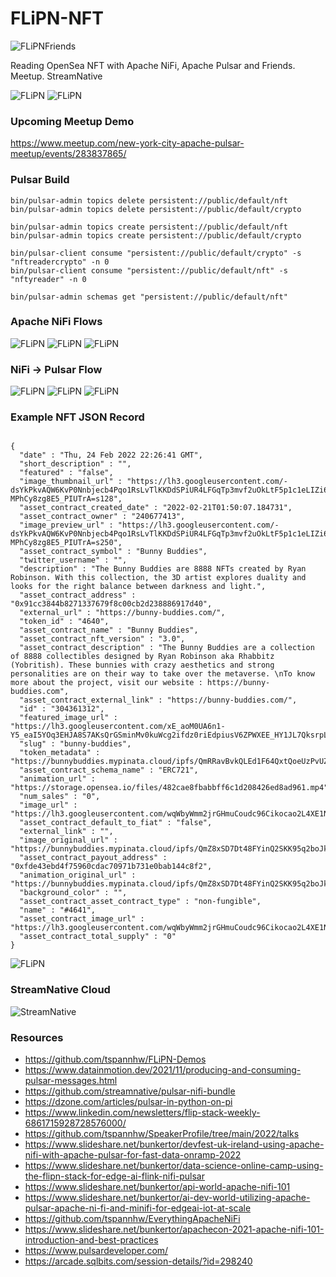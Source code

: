# FLiPN-NFT

![FLiPNFriends](https://github.com/tspannhw/FLiPN-NFT/raw/main/PulsarNiFiFriends.png)

Reading OpenSea NFT with Apache NiFi, Apache Pulsar and Friends.   Meetup.  StreamNative

![FLiPN](https://github.com/tspannhw/FLiPN-NFT/raw/main/FLiPNNFT1.png)
![FLiPN](https://github.com/tspannhw/FLiPN-NFT/raw/main/FLiPNNFT2.png)

### Upcoming Meetup Demo

https://www.meetup.com/new-york-city-apache-pulsar-meetup/events/283837865/

### Pulsar Build

````
bin/pulsar-admin topics delete persistent://public/default/nft
bin/pulsar-admin topics delete persistent://public/default/crypto

bin/pulsar-admin topics create persistent://public/default/nft
bin/pulsar-admin topics create persistent://public/default/crypto

bin/pulsar-client consume "persistent://public/default/crypto" -s "nftreadercrypto" -n 0
bin/pulsar-client consume "persistent://public/default/nft" -s "nftyreader" -n 0

bin/pulsar-admin schemas get "persistent://public/default/nft"
````

### Apache NiFi Flows

![FLiPN](https://github.com/tspannhw/FLiPN-NFT/raw/main/NiFiFlow1.jpg)
![FLiPN](https://github.com/tspannhw/FLiPN-NFT/raw/main/nififlow2.jpg)
![FLiPN](https://github.com/tspannhw/FLiPN-NFT/raw/main/NiFiFlow3.jpg)

### NiFi -> Pulsar Flow

![FLiPN](https://github.com/tspannhw/FLiPN-NFT/raw/main/PublishPulsarRecord.jpg)
![FLiPN](https://github.com/tspannhw/FLiPN-NFT/raw/main/PulsarClientOauthAuthService.jpg)
![FLiPN](https://github.com/tspannhw/FLiPN-NFT/raw/main/StandardPulsarClientService.jpg)

### Example NFT JSON Record

````

{
  "date" : "Thu, 24 Feb 2022 22:26:41 GMT",
  "short_description" : "",
  "featured" : "false",
  "image_thumbnail_url" : "https://lh3.googleusercontent.com/-dsYkPkvAQW6KvP0Nnbjecb4Pqo1RsLvTlKKDdSPiUR4LFGqTp3mvf2uOkLtF5p1c1eLIZi6S6WhqvOX4dY-MPhCy8zg8E5_PIUTrA=s128",
  "asset_contract_created_date" : "2022-02-21T01:50:07.184731",
  "asset_contract_owner" : "240677413",
  "image_preview_url" : "https://lh3.googleusercontent.com/-dsYkPkvAQW6KvP0Nnbjecb4Pqo1RsLvTlKKDdSPiUR4LFGqTp3mvf2uOkLtF5p1c1eLIZi6S6WhqvOX4dY-MPhCy8zg8E5_PIUTrA=s250",
  "asset_contract_symbol" : "Bunny Buddies",
  "twitter_username" : "",
  "description" : "The Bunny Buddies are 8888 NFTs created by Ryan Robinson. With this collection, the 3D artist explores duality and looks for the right balance between darkness and light.",
  "asset_contract_address" : "0x91cc3844b8271337679f8c00cb2d238886917d40",
  "external_url" : "https://bunny-buddies.com/",
  "token_id" : "4640",
  "asset_contract_name" : "Bunny Buddies",
  "asset_contract_nft_version" : "3.0",
  "asset_contract_description" : "The Bunny Buddies are a collection of 8888 collectibles designed by Ryan Robinson aka Rhabbitz (Yobritish). These bunnies with crazy aesthetics and strong personalities are on their way to take over the metaverse. \nTo know more about the project, visit our website : https://bunny-buddies.com",
  "asset_contract_external_link" : "https://bunny-buddies.com/",
  "id" : "304361312",
  "featured_image_url" : "https://lh3.googleusercontent.com/xE_aoM0UA6n1-Y5_eaI5YOq3EHJA8S7AKsQrGSminMv0kuWcg2ifdz0riEdpiusV6ZPWXEE_HY1JL7QksrpLlVpORVasp5HewjgBvQ=s300",
  "slug" : "bunny-buddies",
  "token_metadata" : "https://bunnybuddies.mypinata.cloud/ipfs/QmRRavBvkQLEd1F64QxtQoeUzPvUZFJo6dhmtT5wWbvnQR/4640",
  "asset_contract_schema_name" : "ERC721",
  "animation_url" : "https://storage.opensea.io/files/482cae8fbabbff6c1d208426ed8ad961.mp4",
  "num_sales" : "0",
  "image_url" : "https://lh3.googleusercontent.com/wqWbyWmm2jrGHmuCoudc96Cikocao2L4XE1NxHSdl87I9rWC_wvA2l0ubxtQqDBpeSibZbrOuJiWK0dNTOIMDaBRIWvIkoDraMb8PWM=s120",
  "asset_contract_default_to_fiat" : "false",
  "external_link" : "",
  "image_original_url" : "https://bunnybuddies.mypinata.cloud/ipfs/QmZ8xSD7Dt48FYinQ2SKK95q2boJk7QZHsWDCKfTXUYm3J/reveal.mp4",
  "asset_contract_payout_address" : "0xfde43ebd4f75960cdac70971b731e0bab144c8f2",
  "animation_original_url" : "https://bunnybuddies.mypinata.cloud/ipfs/QmZ8xSD7Dt48FYinQ2SKK95q2boJk7QZHsWDCKfTXUYm3J/reveal.mp4",
  "background_color" : "",
  "asset_contract_asset_contract_type" : "non-fungible",
  "name" : "#4641",
  "asset_contract_image_url" : "https://lh3.googleusercontent.com/wqWbyWmm2jrGHmuCoudc96Cikocao2L4XE1NxHSdl87I9rWC_wvA2l0ubxtQqDBpeSibZbrOuJiWK0dNTOIMDaBRIWvIkoDraMb8PWM=s120",
  "asset_contract_total_supply" : "0"
}

````
![FLiPN](https://github.com/tspannhw/FLiPN-NFT/blob/main/nftdata.jpg)


### StreamNative Cloud

![StreamNative](https://github.com/tspannhw/FLiPN-NFT/raw/main/sncloud.jpg)


### Resources

* https://github.com/tspannhw/FLiPN-Demos
* https://www.datainmotion.dev/2021/11/producing-and-consuming-pulsar-messages.html
* https://github.com/streamnative/pulsar-nifi-bundle
* https://dzone.com/articles/pulsar-in-python-on-pi
* https://www.linkedin.com/newsletters/flip-stack-weekly-6861715928728576000/
* https://github.com/tspannhw/SpeakerProfile/tree/main/2022/talks
* https://www.slideshare.net/bunkertor/devfest-uk-ireland-using-apache-nifi-with-apache-pulsar-for-fast-data-onramp-2022
* https://www.slideshare.net/bunkertor/data-science-online-camp-using-the-flipn-stack-for-edge-ai-flink-nifi-pulsar
* https://www.slideshare.net/bunkertor/api-world-apache-nifi-101
* https://www.slideshare.net/bunkertor/ai-dev-world-utilizing-apache-pulsar-apache-ni-fi-and-minifi-for-edgeai-iot-at-scale
* https://github.com/tspannhw/EverythingApacheNiFi
* https://www.slideshare.net/bunkertor/apachecon-2021-apache-nifi-101-introduction-and-best-practices
* https://www.pulsardeveloper.com/
* https://arcade.sqlbits.com/session-details/?id=298240
